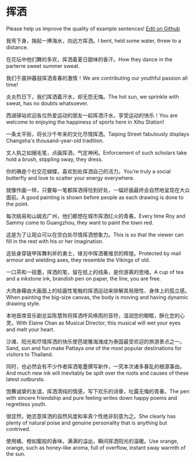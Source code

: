 # 挥洒

Please help us improve the quality of example sentences! [Edit on Github](https://github.com/jiyushe/jiyu-example-sentence-source/blob/main/chinese/huisa.md)

<p><span class="chinese">我弯下身，掬起一捧海水，向远方挥洒。</span><span class="english">I bent, held some water, threw to a distance.</span></p>

<p><span class="chinese">在花坛中他们舞的多欢，挥洒着夏日甜味的香汗。</span><span class="english">How they dance in the parterre sweet summer sweat.</span></p>

<p><span class="chinese">我们于晨钟暮鼓挥洒青春的激情！</span><span class="english">We are contributing our youthful passion all time!</span></p>

<p><span class="chinese">炎炎烈日下，我们挥洒着汗水，却无怨无悔。</span><span class="english">The hot sun, we sprinkle with sweat, has no doubts whatsoever.</span></p>

<p><span class="chinese">西湖驿站欢迎各位热爱运动的朋友一起挥洒汗水，享受运动的快乐！</span><span class="english">You are welcome to enjoying the happiness of sports here in Xihu Station!</span></p>

<p><span class="chinese">一条太平街，将长沙千年来的文化尽情挥洒。</span><span class="english">Taiping Street fabulously displays Changsha's thousand-year-old tradition.</span></p>

<p><span class="chinese">文人执之如搦毛笔，点画挥洒，气定神闲。</span><span class="english">Enforcement of such scholars take hold a brush, stippling sway, they dress.</span></p>

<p><span class="chinese">你的确是个社交花蝴蝶，喜欢到处挥洒自己的活力。</span><span class="english">You’re truly a social butterfly and love to scatter your energy everywhere.</span></p>

<p><span class="chinese">就像作画一样，只要每一笔都挥洒得恰到好处，一幅好画最终会自然地呈现在大众面前。</span><span class="english">A good painting is shown before people as each drawing is done to the point.</span></p>

<p><span class="chinese">每次姚易和山姆去广州，他们都想在城市挥洒红火的青春。</span><span class="english">Every time Roy and Sammy come to Guangzhou, they want to paint the town red.</span></p>

<p><span class="chinese">这是为了让观众可以在空白处尽情挥洒想象力。</span><span class="english">This is so that the viewer can fill in the rest with his or her imagination.</span></p>

<p><span class="chinese">这些身穿链甲挥舞利斧的勇士，锋刃中挥洒著维京的辉煌。</span><span class="english">Protected by mail armour and wielding axes, they resemble the Vikings of old.</span></p>

<p><span class="chinese">一口茶和一砚墨，挥洒的笔，留在纸上的线条，是你游离的思绪。</span><span class="english">A cup of tea and a inkstone ink, brandish pen on paper, the line, you are free.</span></p>

<p><span class="chinese">大肉身藉由大画面上的绘画性笔触的挥洒运动来排解其局限性、身体上的孤立感。</span><span class="english">When painting the big-size canvas, the body is moving and having dynamic drawing style.</span></p>

<p><span class="chinese">本地首席音乐剧总监陈慧玲将挥洒呼风唤雨的音符，湿润您的眼眶，酥化您的心灵。</span><span class="english">With Elaine Chan as Musical Director, this musical will wet your eyes and melt your heart.</span></p>

<p><span class="chinese">沙滩、阳光和尽情挥洒的快乐使芭堤雅海滩成为泰国最受欢迎的旅游景点之一。</span><span class="english">Sand, sun and fun make Pattaya one of the most popular destinations for visitors to Thailand.</span></p>

<p><span class="chinese">同时，也必然会有不少作者挥洒笔墨撰写新作，一究本次诸多暴乱的根源事由。</span><span class="english">And much new ink will inevitably be spilt over the roots and causes of these latest outbursts.</span></p>

<p><span class="chinese">饱蘸诚挚的友谊，挥洒清纯的情感，写下欢乐的诗章，吐露无悔的青春。</span><span class="english">The pen with sincere friendship and pure feeling writes down happy poems and regretless youth.</span></p>

<p><span class="chinese">很显然，她恣意挥洒的自然风度和率真个性绝非刻意为之。</span><span class="english">She clearly has plenty of natural poise and genuine personality that is anything but contrived.</span></p>

<p><span class="chinese">使用橘、橙如蜜般的香味，满满的溢出，瞬间挥洒阳光的温暖。</span><span class="english">Use orange, orange, such as honey-like aroma, full of overflow, instant sway warmth of the sun.</span></p>

